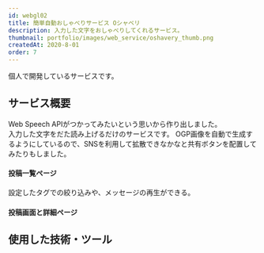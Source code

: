 ```yaml
---
id: webgl02
title: 簡単自動おしゃべりサービス Oシャベリ
description: 入力した文字をおしゃべりしてくれるサービス。
thumbnail: portfolio/images/web_service/oshavery_thumb.png
createdAt: 2020-8-01
order: 7
---
```


個人で開発しているサービスです。

## サービス概要
Web Speech APIがつかってみたいという思いから作り出しました。  
入力した文字をだた読み上げるだけのサービスです。
OGP画像を自動で生成するようにしているので、SNSを利用して拡散できなかなと共有ボタンを配置してみたりもしました。

#### 投稿一覧ページ
設定したタグでの絞り込みや、メッセージの再生ができる。

<dynamic-image path="portfolio/images/web_service/web02_01.gif" alt="Oシャベリ画面イメージ" ></dynamic-image>

#### 投稿画面と詳細ページ
<dynamic-image path="portfolio/images/web_service/web02_02.png" alt="Oシャベリ画面イメージ" ></dynamic-image>


## 使用した技術・ツール
<skill :items="['NuxtJS','Typescript','Laravel','MySQL','AWS S3','Docker','Heroku','Figma','illustrator']"></skill>

